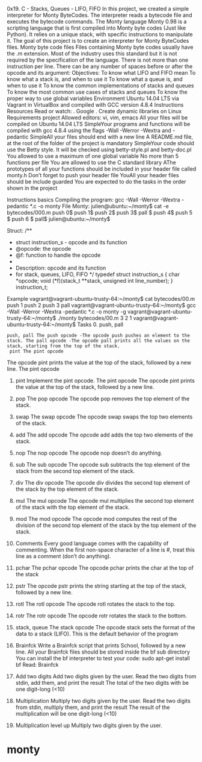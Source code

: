 0x19. C - Stacks, Queues - LIFO, FIFO
In this project, we created a simple interpreter for Monty ByteCodes. The interpreter reads a bytecode file and executes the bytecode commands.
The Monty language
Monty 0.98 is a scripting language that is first compiled into Monty byte codes (Just like Python). It relies on a unique stack, with specific instructions to manipulate it. The goal of this project is to create an interpreter for Monty ByteCodes files.
Monty byte code files 
Files containing Monty byte codes usually have the .m extension. Most of the industry uses this standard but it is not required by the specification of the language. There is not more than one instruction per line. There can be any number of spaces before or after the opcode and its argument:
Objectives: 
To know what LIFO and FIFO mean 
To know what a stack is, and when to use it 
To know what a queue is, and when to use it 
To know the common implementations of stacks and queues 
To know the most common use cases of stacks and queues 
To know the proper way to use global variables
Environment 
Ubuntu 14.04 LTS via Vagrant in VirtualBox and compiled with GCC version 4.8.4
Instructions Resources
Read or watch:
. Google 
. Create dynamic libraries on Linux
Requirements project
Allowed editors: vi, vim, emacs
All your files will be compiled on Ubuntu 14.04 LTS
SimpleYour programs and functions will be compiled with gcc 4.8.4 using the flags -Wall -Werror -Wextra and -pedantic
SimpleAll your files should end with a new line
A README.md file, at the root of the folder of the project is mandatory
SimpleYour code should use the Betty style. It will be checked using betty-style.pl and betty-doc.pl
You allowed to use a maximum of one global variable
No more than 5 functions per file
You are allowed to use the C standard library
AThe prototypes of all your functions should be included in your header file called monty.h
Don’t forget to push your header file
YouAll your header files should be include guarded
You are expected to do the tasks in the order shown in the project


Instructions basics
Compiling the program: gcc -Wall -Werror -Wextra -pedantic *.c -o monty
 File Monty:
julien@ubuntu:~/monty$ cat -e bytecodes/000.m
push 0$
push 1$
push 2$
  push 3$
                   pall    $
push 4$
    push 5    $
      push    6        $
pall$
julien@ubuntu:~/monty$


Struct:
/**
 * struct instruction_s - opcode and its function
 * @opcode: the opcode
 * @f: function to handle the opcode
 *
 * Description: opcode and its function
 * for stack, queues, LIFO, FIFO
 */
typedef struct instruction_s
{
        char *opcode;
        void (*f)(stack_t **stack, unsigned int line_number);
} instruction_t;


Example
vagrant@vagrant-ubuntu-trusty-64:~/monty$ cat bytecodes/00.m
push 1
push 2
push 3
pall
vagrant@vagrant-ubuntu-trusty-64:~/monty$ gcc -Wall -Werror -Wextra -pedantic *.c -o monty -g
vagrant@vagrant-ubuntu-trusty-64:~/monty$ ./monty bytecodes/00.m
3
2
1
vagrant@vagrant-ubuntu-trusty-64:~/monty$
Tasks
0. push, pall


    push, pall The push opcode -The opcode push pushes an element to the stack. The pall opcode -The opcode pall prints all the values on the stack, starting from the top of the stack.
     pint The pint opcode
The opcode pint prints the value at the top of the stack, followed by a new line. The pint opcode

1. pint
Implement the pint opcode.
The pint opcode
The opcode pint prints the value at the top of the stack, followed by a new line.


2. pop The pop opcode
The opcode pop removes the top element of the stack.

3. swap The swap opcode
The opcode swap swaps the top two elements of the stack.

4. add The add opcode
The opcode add adds the top two elements of the stack.

5. nop The nop opcode
The opcode nop doesn’t do anything.

6. sub The sub opcode
The opcode sub subtracts the top element of the stack from the second top element of the stack.

7. div The div opcode
The opcode div divides the second top element of the stack by the top element of the stack.

8. mul The mul opcode
The opcode mul multiplies the second top element of the stack with the top element of the stack.

9. mod The mod opcode
The opcode mod computes the rest of the division of the second top element of the stack by the top element of the stack.

10. Comments
 Every good language comes with the capability of commenting. When the first non-space character of a line is #, treat this line as a comment (don’t do anything).

11. pchar The pchar opcode
The opcode pchar prints the char at the top of the stack

12. pstr The opcode pstr prints the string starting at the top of the stack, followed by a new line.

13. rotl The rotl opcode
The opcode rotl rotates the stack to the top.

14. rotr The rotr opcode
The opcode rotr rotates the stack to the bottom.

15. stack, queue The stack opcode
The opcode stack sets the format of the data to a stack (LIFO). This is the default behavior of the program

16. Brainfck Write a Brainfck script that prints School, followed by a new line.
All your Brainfck files should be stored inside the bf sub directory You can install the bf interpreter to test your code: sudo apt-get install bf Read: Brainfck

17. Add two digits Add two digits given by the user.
Read the two digits from stdin, add them, and print the result The total of the two digits with be one digit-long (<10)

18. Multiplication Multiply two digits given by the user.
Read the two digits from stdin, multiply them, and print the result The result of the multiplication will be one digit-long (<10)

19. Multiplication level up Multiply two digits given by the user.

# monty
